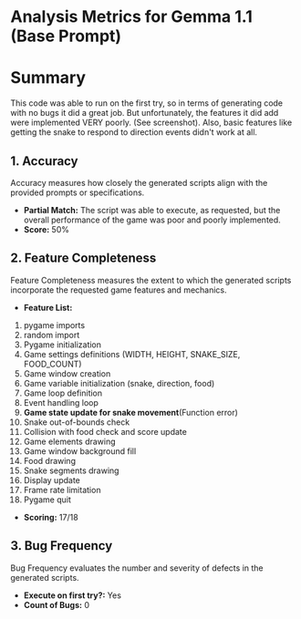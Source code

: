 # Analysis Metrics for Gemma 1.1 (Base Prompt)

# Summary
This code was able to run on the first try, so in terms of generating code with no bugs it did a great job. But unfortunately, the features it did add were implemented VERY poorly. (See screenshot).
Also, basic features like getting the snake to respond to direction events didn't work at all.

## 1. Accuracy

Accuracy measures how closely the generated scripts align with the provided prompts or specifications.

- **Partial Match:** The script was able to execute, as requested, but the overall performance of the game was poor and poorly implemented.
- **Score:** 50%

## 2. Feature Completeness

Feature Completeness measures the extent to which the generated scripts incorporate the requested game features and mechanics.

- **Feature List:** 
1. pygame imports
2. random import
3. Pygame initialization
4. Game settings definitions (WIDTH, HEIGHT, SNAKE_SIZE, FOOD_COUNT)
5. Game window creation
6. Game variable initialization (snake, direction, food)
7. Game loop definition
8. Event handling loop
9. **Game state update for snake movement**(Function error)
10. Snake out-of-bounds check
11. Collision with food check and score update
12. Game elements drawing
13. Game window background fill
14. Food drawing
15. Snake segments drawing
16. Display update
17. Frame rate limitation
18. Pygame quit

- **Scoring:** 17/18

## 3. Bug Frequency

Bug Frequency evaluates the number and severity of defects in the generated scripts.

- **Execute on first try?:** Yes
- **Count of Bugs:** 0

